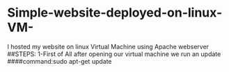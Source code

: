 # Simple-website-deployed-on-linux-VM-
I hosted my website on linux Virtual Machine using Apache webserver
##STEPS:
1-First of All after opening our virtual machine we run an update ####command:sudo apt-get update
